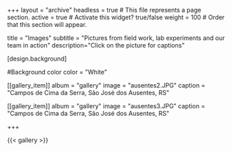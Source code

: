 
+++
layout = "archive" 
headless = true  # This file represents a page section.
active = true  # Activate this widget? true/false
weight = 100  # Order that this section will appear.


title = "Images"
subtitle = "Pictures from field work, lab experiments and our team in action"
description="Click on the picture for captions"

[design.background]

#Background color
color = "White"

[[gallery_item]] 
album = "gallery" 
image = "ausentes2.JPG" 
caption = "Campos de Cima da Serra, São José dos Ausentes, RS"

[[gallery_item]] 
album = "gallery" 
image = "ausentes3.JPG" 
caption = "Campos de Cima da Serra, São José dos Ausentes, RS"

+++


{{< gallery >}}


